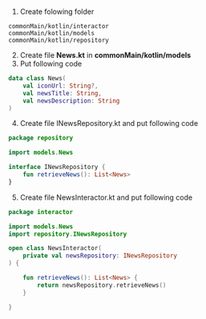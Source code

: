 1. Create folowing folder
```
commonMain/kotlin/interactor
commonMain/kotlin/models
commonMain/kotlin/repository
```
2. Create file **News.kt** in **commonMain/kotlin/models**
3. Put following code
```kotlin
data class News(
    val iconUrl: String?,
    val newsTitle: String,
    val newsDescription: String
)
```
4. Create file INewsRepository.kt and put following code
```kotlin
package repository

import models.News

interface INewsRepository {
    fun retrieveNews(): List<News>
}
```
5. Create file NewsInteractor.kt and put following code
```kotlin
package interactor

import models.News
import repository.INewsRepository

open class NewsInteractor(
    private val newsRepository: INewsRepository
) {

    fun retrieveNews(): List<News> {
        return newsRepository.retrieveNews()
    }

}
```
